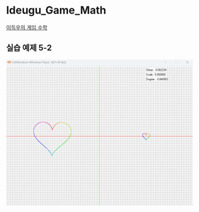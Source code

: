 # Ideugu_Game_Math
[이득우의 게임 수학](https://diesuki4.tistory.com/category/%EA%B2%8C%EC%9E%84%20%EC%88%98%ED%95%99/%EC%9D%B4%EB%93%9D%EC%9A%B0%EC%9D%98%20%EA%B2%8C%EC%9E%84%20%EC%88%98%ED%95%99)

## 실습 예제 5-2
![실습 예제 5-2](https://raw.githubusercontent.com/diesuki4/Ideugu_Game_Math/5-2_%EC%97%AD%ED%96%89%EB%A0%AC%EC%9D%84_%EC%82%AC%EC%9A%A9%ED%95%B4_%EC%9B%90%EB%9E%98_%ED%98%95%ED%83%9C%EB%A1%9C_%EB%90%98%EB%8F%8C%EB%A6%AC%EA%B8%B0/Example.gif)
